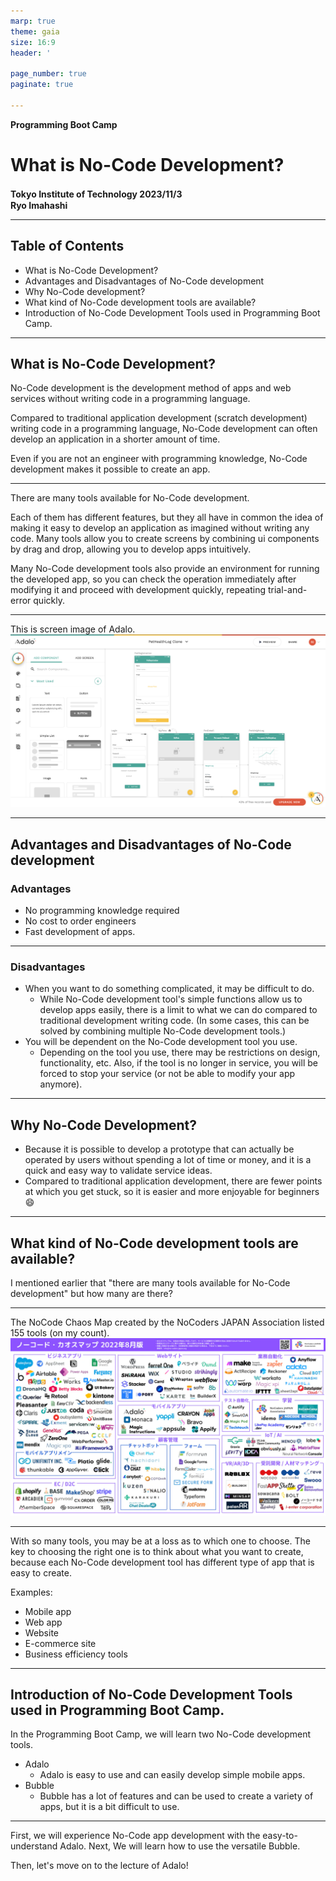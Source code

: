 ```yaml
---
marp: true
theme: gaia
size: 16:9
header: '　　　　　　　　　　　　　　　　　　　　　　　　　　　　　　　　　　　　　Copyright Ryo Imahashi'

page_number: true
paginate: true

---
```


**Programming Boot Camp**

# What is No-Code Development?

**Tokyo Institute of Technology 2023/11/3**
　
　
　
　
　
　　　　　　　　　　　　　　　　　　　　　　　　**Ryo Imahashi**



---
## Table of Contents
  - What is No-Code Development?
  - Advantages and Disadvantages of No-Code development
  - Why No-Code development?
  - What kind of No-Code development tools are available?
  - Introduction of No-Code Development Tools used in Programming Boot Camp.
---
## What is No-Code Development?
No-Code development is the development method of apps and web services without writing code in a programming language.

Compared to traditional application development (scratch development) writing code in a programming language, No-Code development can often develop an application in a shorter amount of time.


Even if you are not an engineer with programming knowledge, No-Code development makes it possible to create an app.


---
There are many tools available for No-Code development.

Each of them has different features, but they all have in common the idea of making it easy to develop an application as imagined without writing any code. Many tools allow you to create screens by combining ui components by drag and drop, allowing you to develop apps intuitively.

Many No-Code development tools also provide an environment for running the developed app, so you can check the operation immediately after modifying it and proceed with development quickly, repeating trial-and-error quickly.

---
This is screen image of Adalo.
![w:1000px](images/2022-10-26-07-49-42.png)

---
## Advantages and Disadvantages of No-Code development
### Advantages
- No programming knowledge required
- No cost to order engineers
- Fast development of apps.


---
### Disadvantages
- When you want to do something complicated, it may be difficult to do.
  - While No-Code development tool's simple functions allow us to develop apps easily, there is a limit to what we can do compared to traditional development writing code. (In some cases, this can be solved by combining multiple No-Code development tools.)
- You will be dependent on the No-Code development tool you use.
  - Depending on the tool you use, there may be restrictions on design, functionality, etc. Also, if the tool is no longer in service, you will be forced to stop your service (or not be able to modify your app anymore).

---
## Why No-Code Development?
- Because it is possible to develop a prototype that can actually be operated by users without spending a lot of time or money, and it is a quick and easy way to validate service ideas.
- Compared to traditional application development, there are fewer points at which you get stuck, so it is easier and more enjoyable for beginners :smile:


---
## What kind of No-Code development tools are available?
I mentioned earlier that "there are many tools available for No-Code development" but how many are there?

---
The NoCode Chaos Map created by the NoCoders JAPAN Association listed 155 tools (on my count).
![w:950px](images/2022-10-23-18-23-47.png)

---
With so many tools, you may be at a loss as to which one to choose. The key to choosing the right one is to think about what you want to create, because each No-Code development tool has different type of app that is easy to create.

Examples:
- Mobile app
- Web app
- Website
- E-commerce site
- Business efficiency tools


---
## Introduction of No-Code Development Tools used in Programming Boot Camp.
In the Programming Boot Camp, we will learn two No-Code development tools.

- Adalo
  - Adalo is easy to use and can easily develop simple mobile apps.
- Bubble
  - Bubble has a lot of features and can be used to create a variety of apps, but it is a bit difficult to use.

---
First, we will experience No-Code app development with the easy-to-understand Adalo. Next, We will learn how to use the versatile Bubble.

Then, let's move on to the lecture of Adalo!
